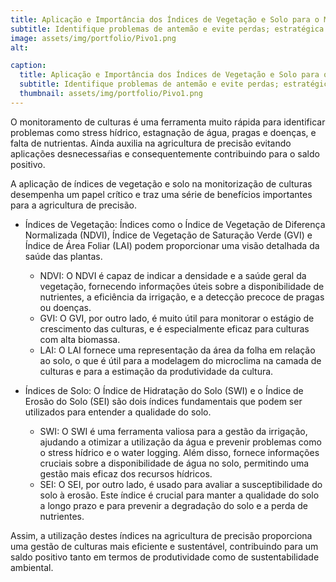 ```yaml
---
title: Aplicação e Importância dos Índices de Vegetação e Solo para o Monitoramento de Culturas Agrícolas
subtitle: Identifique problemas de antemão e evite perdas; estratégica dos índices NDVI, GVI, LAI, SWI e SEI para Agricultura de Precisão
image: assets/img/portfolio/Pivo1.png
alt: 

caption:
  title: Aplicação e Importância dos Índices de Vegetação e Solo para o Monitoramento de Culturas Agrícolas
  subtitle: Identifique problemas de antemão e evite perdas; estratégica dos índices NDVI, GVI, LAI, SWI e SEI para Agricultura de Precisão
  thumbnail: assets/img/portfolio/Pivo1.png
---
```

O monitoramento de culturas é uma ferramenta muito rápida para identificar problemas como stress hídrico, estagnação de água, pragas e doenças, e falta de nutrientas.
Ainda auxilia na agricultura de precisão evitando aplicações desnecessaŕias e consequentemente contribuindo para o saldo positivo.

A aplicação de índices de vegetação e solo na monitorização de culturas desempenha um papel crítico e traz uma série de benefícios importantes para a agricultura de precisão.

- Índices de Vegetação: Índices como o Índice de Vegetação de Diferença Normalizada (NDVI), Índice de Vegetação de Saturação Verde (GVI) e Índice de Área Foliar (LAI) podem proporcionar uma visão detalhada da saúde das plantas.
  - NDVI: O NDVI é capaz de indicar a densidade e a saúde geral da vegetação, fornecendo informações úteis sobre a disponibilidade de nutrientes, a eficiência da irrigação, e a detecção precoce de pragas ou doenças.
  - GVI: O GVI, por outro lado, é muito útil para monitorar o estágio de crescimento das culturas, e é especialmente eficaz para culturas com alta biomassa.
  - LAI: O LAI fornece uma representação da área da folha em relação ao solo, o que é útil para a modelagem do microclima na camada de culturas e para a estimação da produtividade da cultura.

- Índices de Solo: O Índice de Hidratação do Solo (SWI) e o Índice de Erosão do Solo (SEI) são dois índices fundamentais que podem ser utilizados para entender a qualidade do solo.
  - SWI: O SWI é uma ferramenta valiosa para a gestão da irrigação, ajudando a otimizar a utilização da água e prevenir problemas como o stress hídrico e o water logging. Além disso, fornece informações cruciais sobre a disponibilidade de água no solo, permitindo uma gestão mais eficaz dos recursos hídricos.
  - SEI: O SEI, por outro lado, é usado para avaliar a susceptibilidade do solo à erosão. Este índice é crucial para manter a qualidade do solo a longo prazo e para prevenir a degradação do solo e a perda de nutrientes.

Assim, a utilização destes índices na agricultura de precisão proporciona uma gestão de culturas mais eficiente e sustentável, contribuindo para um saldo positivo tanto em termos de produtividade como de sustentabilidade ambiental.
